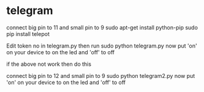 # telegram
connect big pin to 11
and small pin to 9
sudo apt-get install python-pip
sudo pip install telepot


Edit token no in telegram.py then run
sudo python telegram.py
now put 'on' on your device to on the led and 'off' to off 




if the above not work then do this

connect big pin to 12
and small pin to 9
sudo python telegram2.py
now put 'on' on your device to on the led and 'off' to off 


